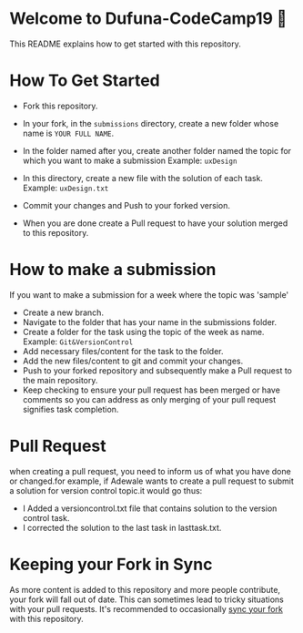 # Welcome to Dufuna-CodeCamp19 🚩

This README explains how to get started with this repository.

# How To Get Started

- Fork this repository.

- In your fork, in the `submissions` directory, create a new folder whose name is `YOUR FULL NAME`.

- In the folder named after you, create another folder named the topic for which you want to make a submission Example: `uxDesign`

- In this directory, create a new file with the solution of each task. Example: `uxDesign.txt`

- Commit your changes and Push to your forked version.

- When you are done create a Pull request to have your solution merged to this repository.

# How to make a submission
If you want to make a submission for a week where the topic was 'sample'
- Create a new branch.
- Navigate to the folder that has your name in the submissions folder.
- Create a folder for the task using the topic of the week as name. Example: `Git&VersionControl`
- Add necessary files/content for the task to the folder.
- Add the new files/content to git and commit your changes.
- Push to your forked repository and subsequently make a Pull request to the main repository.
- Keep checking to ensure your pull request has been merged or have comments so you can address as only merging of your pull request signifies task completion.

# Pull Request

when creating a pull request, you need to inform us of what you have done or changed.for example, if Adewale wants to create a pull request to submit a solution for version control topic.it would go thus:
 -  I Added a versioncontrol.txt file that contains solution to the version control task.
 -  I corrected the solution to the last task in lasttask.txt.


# Keeping your Fork in Sync

As more content is added to this repository and more people contribute, your fork will fall out of date. This can sometimes lead to tricky situations with your pull requests. It's recommended to occasionally [sync your fork](https://help.github.com/articles/syncing-a-fork/) with this repository.
